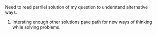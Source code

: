 Need to read parrllel solution of my question to understand alternative ways.
1. Intersting enough other solutions pave path for new ways of thinking while solving problems.